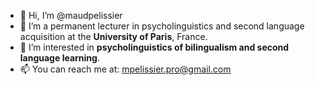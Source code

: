 - 👋 Hi, I’m @maudpelissier
- 🌱 I’m a permanent lecturer in psycholinguistics and second language acquisition at the **University of Paris**, France.
- 👀 I’m interested in **psycholinguistics of bilingualism and second language learning**.
- 📫 You can reach me at: mpelissier.pro@gmail.com

<!---
maudpelissier/maudpelissier is a ✨ special ✨ repository because its `README.md` (this file) appears on your GitHub profile.
You can click the Preview link to take a look at your changes.
--->
